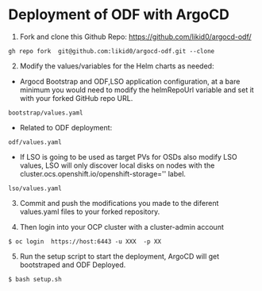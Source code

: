 # Deployment of ODF with ArgoCD

1. Fork and clone this Github Repo: https://github.com/likid0/argocd-odf/

```
gh repo fork  git@github.com:likid0/argocd-odf.git --clone 
```

2. Modify the values/variables for the Helm charts as needed:

- Argocd Bootstrap and ODF,LSO application configuration, at a bare minimum you
  would need to modify the helmRepoUrl variable and set it with your forked
  GitHub repo URL.

```
bootstrap/values.yaml
```
- Related to ODF deployment: 

```
odf/values.yaml
```

- If LSO is going to be used as target PVs for OSDs also modify LSO values, LSO
  will only discover local disks on nodes with the
  cluster.ocs.openshift.io/openshift-storage='' label.

```
lso/values.yaml
```

3. Commit and push the modifications you made to the diferent values.yaml files to your forked repository. 

4. Then login into your OCP cluster with a cluster-admin account 

```
$ oc login  https://host:6443 -u XXX  -p XX
```

5. Run the setup script to start the deployment, ArgoCD will get bootstraped and ODF Deployed.

```
$ bash setup.sh
```
